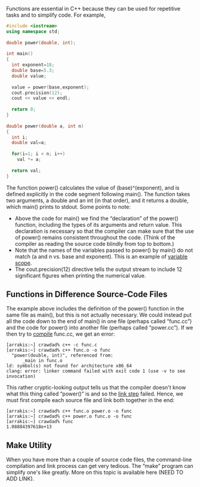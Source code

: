 Functions are essential in C++ because they can be used for repetitive tasks and to simplify code. For example,
```c++
#include <iostream>
using namespace std;
 
double power(double, int);
 
int main()
{
  int exponent=18;
  double base=5.3;
  double value;
 
  value = power(base,exponent);
  cout.precision(12);
  cout << value << endl;
 
  return 0;
}
 
double power(double a, int n)
{
  int i;
  double val=a;
 
  for(i=1; i < n; i++)
    val *= a;
 
  return val;
}
```
The function power() calculates the value of (base)^(exponent), and is defined explicitly in the code segment following main(). The function takes two arguments, a double and an int (in that order), and it returns a double, which main() prints to stdout. Some points to note:

* Above the code for main() we find the “declaration” of the power() function, including the types of its arguments and return value. This declaration is necessary so that the compiler can make sure that the use of power() remains consistent throughout the code. (Think of the compiler as reading the source code blindly from top to bottom.)
* Note that the names of the variables passed to power() by main() do not match (a and n vs. base and exponent). This is an example of [variable scope](https://github.com/CrawfordGroup/ProgrammingProjects/wiki/Variable-Scope-and-Reference-Types).
* The cout.precision(12) directive tells the output stream to include 12 significant figures when printing the numerical value.

## Functions in Difference Source-Code Files
The example above includes the definition of the power() function in the same file as main(), but this is not actually necessary. We could instead put all the code down to the end of main() in one file (perhaps called “func.cc”) and the code for power() into another file (perhaps called “power.cc”). If we then try to [compile](https://github.com/CrawfordGroup/ProgrammingProjects/wiki/What-is-a-%22Compilation%22%3F) func.cc, we get an error:
```shell
[arrakis:~] crawdad% c++ -c func.c
[arrakis:~] crawdad% c++ func.o -o func
  "power(double, int)", referenced from:
      _main in func.o
ld: symbol(s) not found for architecture x86_64
clang: error: linker command failed with exit code 1 (use -v to see invocation)
```
This rather cryptic-looking output tells us that the compiler doesn't know what this thing called “power()” is and so the [link step](https://github.com/CrawfordGroup/ProgrammingProjects/wiki/What-is-a-%22Compilation%22%3F) failed. Hence, we must first compile each source file and link both together in the end:
```shell
[arrakis:~] crawdad% c++ func.o power.o -o func
[arrakis:~] crawdad% c++ power.o func.o -o func
[arrakis:~] crawdad% func
1.08884397618e+13
```
## Make Utility
When you have more than a couple of source code files, the command-line compilation and link process can get very tedious. The “make” program can simplify one's like greatly. More on this topic is available here (NEED TO ADD LINK).

